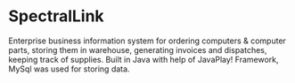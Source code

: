 # SpectralLink
Enterprise business information system for ordering computers & computer parts, storing them in warehouse, generating invoices and dispatches, keeping track of supplies. Built in Java with help of JavaPlay! Framework, MySql was used for storing data.

